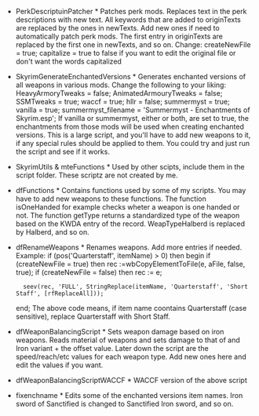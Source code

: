 * PerkDescriptuinPatcher * 
Patches perk mods. Replaces text in the perk descriptions with new text. All keywords that are added to originTexts are replaced by the ones in newTexts. Add new ones if need to automatically patch perk mods. The first entry in originTexts are replaced by the first one in newTexts, and so on. Change:
	createNewFile = true;
	capitalize = true
to false if you want to edit the original file or don't want the words capitalized

* SkyrimGenerateEnchantedVersions *
Generates enchanted versions of all weapons in various mods. Change the following to your liking:
	HeavyArmoryTweaks = false;
	AnimatedArmouryTweaks = false;
	SSMTweaks = true;
	waccf = true;
	hllr = false;
	summermyst = true;
	vanilla = true;
	summermyst_filename = 'Summermyst - Enchantments of Skyrim.esp';
If vanilla or summermyst, either or both, are set to true, the enchantments from those mods will be used when creating enchanted versions. This is a large script, and you'll have to add new weapons to it, if any special rules should be applied to them. You could try and just run the script and see if it works.

* SkyrimUtils & mteFunctions *
Used by other scipts, include them in the script folder. These scriptz are not created by me.

* dfFunctions *
Contains functions used by some of my scripts. You may have to add new weapons to these functions. The function isOneHanded for example checks wheter a weapon is one handed or not. The function getType returns a standardized type of the weapon based on the KWDA entry of the record. WeapTypeHalberd is replaced by Halberd, and so on.

* dfRenameWeapons *
Renames weapons. Add more entries if needed. Example:
	if (pos('Quarterstaff', itemName) > 0) then 
	  begin
		if (createNewFile = true) then rec :=wbCopyElementToFile(e, aFile, false, true);
		if (createNewFile = false) then rec := e;

		seev(rec, 'FULL', StringReplace(itemName, 'Quarterstaff', 'Short Staff', [rfReplaceAll]));
	 end;
The above code means, if item name coontains Quarterstaff (case sensitive), replace Quarterstaff with Short Staff.

* dfWeaponBalancingScript *
Sets weapon damage based on iron weapons. Reads material of weapons and sets damage to that of and Iron variant + the offset value. Later down the script are the speed/reach/etc values for each weapon type. Add new ones here and edit the values if you want.

* dfWeaponBalancingScriptWACCF *
WACCF version of the above script

* fixenchname *
Edits some of the enchanted versions item names. Iron sword of Sanctified is changed to Sanctified Iron sword, and so on.
